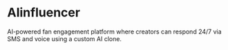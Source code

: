 # AIinfluencer
AI-powered fan engagement platform where creators can respond 24/7 via SMS and voice using a custom AI clone.
